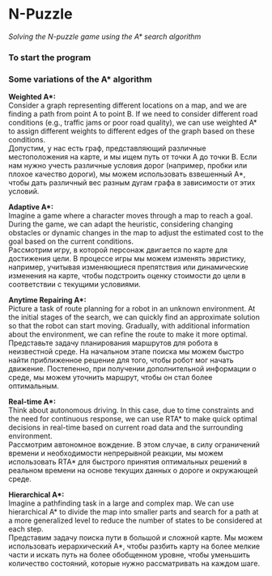 # N-Puzzle
_Solving the N-puzzle game using the A* search algorithm_

### To start the program

  
### Some variations of the A* algorithm  
__Weighted A*:__  
Consider a graph representing different locations on a map, and we are finding a path from point A to point B. If we need to consider different road conditions (e.g., traffic jams or poor road quality), we can use weighted A* to assign different weights to different edges of the graph based on these conditions.  
Допустим, у нас есть граф, представляющий различные местоположения на карте, и мы ищем путь от точки A до точки B. Если нам нужно учесть различные условия дорог (например, пробки или плохое качество дороги), мы можем использовать взвешенный A*, чтобы дать различный вес разным дугам графа в зависимости от этих условий.

__Adaptive A*:__  
Imagine a game where a character moves through a map to reach a goal. During the game, we can adapt the heuristic, considering changing obstacles or dynamic changes in the map to adjust the estimated cost to the goal based on the current conditions.  
Рассмотрим игру, в которой персонаж двигается по карте для достижения цели. В процессе игры мы можем изменять эвристику, например, учитывая изменяющиеся препятствия или динамические изменения на карте, чтобы подстроить оценку стоимости до цели в соответствии с текущими условиями.

__Anytime Repairing A*:__  
Picture a task of route planning for a robot in an unknown environment. At the initial stages of the search, we can quickly find an approximate solution so that the robot can start moving. Gradually, with additional information about the environment, we can refine the route to make it more optimal.  
Представьте задачу планирования маршрутов для робота в неизвестной среде. На начальном этапе поиска мы можем быстро найти приближенное решение для того, чтобы робот мог начать движение. Постепенно, при получении дополнительной информации о среде, мы можем уточнить маршрут, чтобы он стал более оптимальным.

__Real-time A*:__  
Think about autonomous driving. In this case, due to time constraints and the need for continuous response, we can use RTA* to make quick optimal decisions in real-time based on current road data and the surrounding environment.  
Рассмотрим автономное вождение. В этом случае, в силу ограничений времени и необходимости непрерывной реакции, мы можем использовать RTA* для быстрого принятия оптимальных решений в реальном времени на основе текущих данных о дороге и окружающей среде.

__Hierarchical A*:__  
Imagine a pathfinding task in a large and complex map. We can use hierarchical A* to divide the map into smaller parts and search for a path at a more generalized level to reduce the number of states to be considered at each step.  
Представим задачу поиска пути в большой и сложной карте. Мы можем использовать иерархический A*, чтобы разбить карту на более мелкие части и искать путь на более обобщенном уровне, чтобы уменьшить количество состояний, которые нужно рассматривать на каждом шаге.